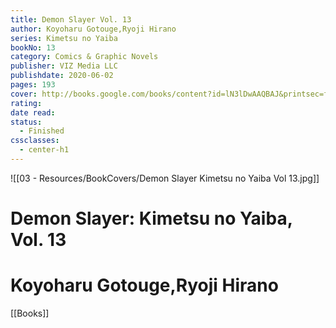 ```yaml
---
title: Demon Slayer Vol. 13
author: Koyoharu Gotouge,Ryoji Hirano
series: Kimetsu no Yaiba
bookNo: 13
category: Comics & Graphic Novels
publisher: VIZ Media LLC
publishdate: 2020-06-02
pages: 193
cover: http://books.google.com/books/content?id=lN3lDwAAQBAJ&printsec=frontcover&img=1&zoom=1&source=gbs_api
rating: 
date read: 
status:
  - Finished
cssclasses:
  - center-h1
---
```

![[03 - Resources/BookCovers/Demon Slayer Kimetsu no Yaiba Vol 13.jpg]]
# Demon Slayer: Kimetsu no Yaiba, Vol. 13
# Koyoharu Gotouge,Ryoji Hirano







[[Books]]